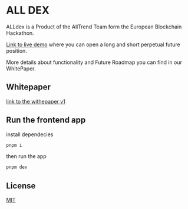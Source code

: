 # ALL DEX
ALLdex is a Product of the AllTrend Team form the European Blockchain Hackathon.

[Link to live demo](https://alldex.vercel.app/)
where you can open a long and short perpetual future position.

More details about functionality and Future Roadmap you can find in our WhitePaper.


## Whitepaper
[link to the withepaper v1](https://github.com/AllTrends/whitepaper)

## Run the frontend app



install dependecies

```bash
pnpm i
```

then run the app

```bash
pnpm dev
```

## License

[MIT](https://choosealicense.com/licenses/mit/)
